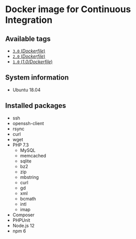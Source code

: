 # Docker image for Continuous Integration

## Available tags
- [`3.0` (_Dockerfile_)](https://github.com/vyuldashev/docker-ci-php-node/blob/master/Dockerfile)
- [`2.0` (_Dockerfile_)](https://github.com/vyuldashev/docker-ci-php-node/blob/master/2.0/Dockerfile)
- [`1.0` (_1.0/Dockerfile_)](https://github.com/vyuldashev/docker-ci-php-node/blob/master/1.0/Dockerfile)

## System information
  * Ubuntu 18.04

## Installed packages
  * ssh
  * openssh-client
  * rsync
  * curl
  * wget
  * PHP 7.3
    * MySQL
    * memcached
    * sqlite
    * bz2
    * zip
    * mbstring
    * curl
    * gd
    * xml
    * bcmath
    * intl
    * imap
  * Composer
  * PHPUnit
  * Node.js 12
  * npm 6
